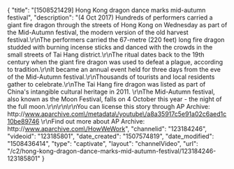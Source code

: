 {
    "title": "[1508521429] Hong Kong dragon dance marks mid-autumn festival",
    "description": "(4 Oct 2017) Hundreds of performers carried a giant fire dragon through the streets of Hong Kong on Wednesday as part of the Mid-Autumn festival, the modern version of the old harvest festival.\r\nThe performers carried the 67-metre (220 feet) long fire dragon studded with burning incense sticks and danced with the crowds in the small streets of Tai Hang district.\r\nThe ritual dates back to the 19th century when the giant fire dragon was used to defeat a plague, according to tradition.\r\nIt became an annual event held for three days from the eve of the Mid-Autumn festival.\r\nThousands of tourists and local residents gather to celebrate.\r\nThe Tai Hang fire dragon was listed as part of China's intangible cultural heritage in 2011.  \r\nThe Mid-Autumn festival, also known as the Moon Festival, falls on 4 October this year - the night of the full moon.\r\n\r\n\r\nYou can license this story through AP Archive: http:\/\/www.aparchive.com\/metadata\/youtube\/a8a35917c5e91a02c6aed1c10be89746 \r\nFind out more about AP Archive: http:\/\/www.aparchive.com\/HowWeWork",
    "channelid": "123184246",
    "videoid": "123185801",
    "date_created": "1507574819",
    "date_modified": "1508436414",
    "type": "captivate",
    "layout": "channelVideo",
    "url": "\/c2\/hong-kong-dragon-dance-marks-mid-autumn-festival\/123184246-123185801"
}